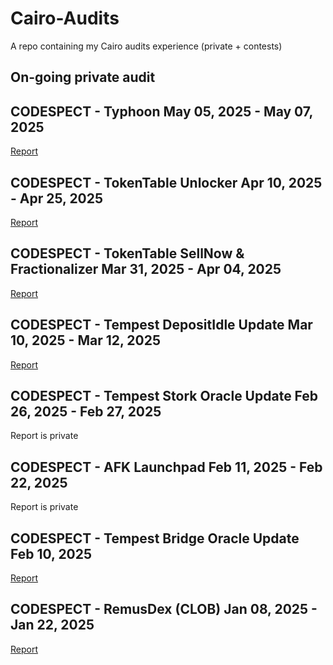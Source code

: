 # Cairo-Audits
A repo containing my Cairo audits experience (private + contests)

## On-going private audit

## CODESPECT - Typhoon May 05, 2025 - May 07, 2025

[Report](https://github.com/CODESPECT-security/audit-reports/blob/main/018_CODESPECT_TYPHOON.pdf)

## CODESPECT - TokenTable Unlocker Apr 10, 2025 - Apr 25, 2025

[Report](https://github.com/CODESPECT-security/audit-reports/blob/main/013_CODESPECT_TOKENTABLE_UNLOCKERV2_EVM.pdf)

## CODESPECT - TokenTable SellNow & Fractionalizer Mar 31, 2025 - Apr 04, 2025

[Report](https://github.com/CODESPECT-security/audit-reports/blob/main/012_CODESPECT_TOKENTABLE_FRACTIONALIZER_AND_SELLNOW.pdf)

## CODESPECT - Tempest DepositIdle Update Mar 10, 2025 - Mar 12, 2025

[Report](https://github.com/CODESPECT-security/audit-reports/blob/main/008_CODESPECT_TEMPEST_DEPOSITIDLE_FEATURE.pdf)

## CODESPECT - Tempest Stork Oracle Update Feb 26, 2025 - Feb 27, 2025

Report is private

## CODESPECT - AFK Launchpad Feb 11, 2025 - Feb 22, 2025

Report is private

## CODESPECT - Tempest Bridge Oracle Update Feb 10, 2025

[Report](https://github.com/CODESPECT-security/audit-reports/blob/main/006_CODESPECT_TEMPEST_BRIDGE_ORACLE.pdf)

## CODESPECT - RemusDex (CLOB) Jan 08, 2025 - Jan 22, 2025

[Report](https://github.com/CODESPECT-security/audit-reports/blob/main/004_CODESPECT_REMUSDEX_AUDIT.pdf)
